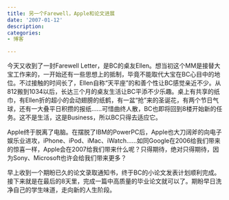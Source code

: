 ```yaml
---
title: 另一个Farewell，Apple和论文进展
date: '2007-01-12'
description:
categories:
- 博客

---
```

今天又收到了一封Farewell Letter，是BC的桌友Ellen。想当初这个MM是接替大宝工作来的，一开始还有一些思想上的抵制，毕竟不能取代大宝在BC心目中的地位。不过接触的时间长了，Ellen自称“天平座”的和善个性让BC感觉亲近不少。从812搬到1034以后，长达三个月的桌友生活让BC平添不少乐趣。桌上有共享的纸巾，有Ellen折的超小的会动翅膀的纸鹤，有一盆“抢”来的圣诞花，有两个节日气球，还有一大叠平日积攒的报纸……可惜曲终人散，BC也即将回到8楼开始新的任务。这不是生活，这是Business，所以BC只得去适应它。

Apple终于脱离了电脑。在摆脱了IBM的PowerPC后，Apple也大刀阔斧的向电子娱乐业进攻，iPhone、iPod、iMac、iWatch……如同Google在2006给我们带来的惊喜一样，Apple会在2007给我们带来什么呢？只得期待，绝对只得期待，因为Sony、Microsoft也许会给我们带来更多？

早上收到一个期盼已久的论文录取通知书，终于BC的小论文发表计划顺利完成。接下来就是在最后的8天里，完成一篇中高质量的毕业论文就可以了。期盼早日洗净自己的学生味道，走向新的人生阶段。
